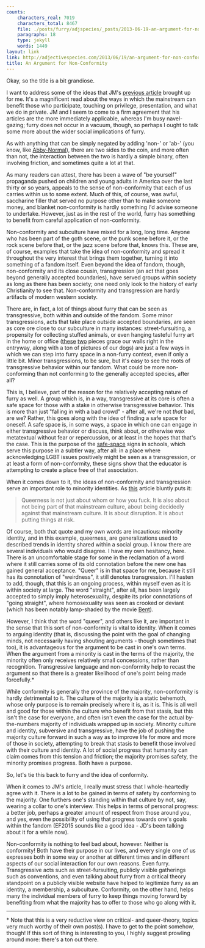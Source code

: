 ```yaml
---
counts:
    characters_real: 7019
    characters_total: 8467
    file: ./posts/furry/adjspecies/_posts/2013-06-19-an-argument-for-non-conformity.markdown
    paragraphs: 18
    type: jekyll
    words: 1449
layout: link
link: http://adjectivespecies.com/2013/06/19/an-argument-for-non-conformity/
title: An Argument for Non-Conformity
---
```


Okay, so the title is a bit grandiose.  

I want to address some of the ideas that JM's [previous article][1] brought up
for me.  It's a magnificent read about the ways in which the mainstream can
benefit those who participate, touching on privilege, presentation, and what we
do in private.  JM and I seem to come to a firm agreement that his articles are
the more immediately applicable, whereas I'm busy navel-gazing; furry does not
occur in a vacuum, though, so perhaps I ought to talk some more about the wider
social implications of furry.  

As with anything that can be simply negated by adding 'non-' or 'ab-' (you know,
like [Abby-Normal][2]), there are two sides to the coin, and more often than
not, the interaction between the two is hardly a simple binary, often involving
friction, and sometimes quite a lot at that. 

As many readers can attest, there has been a wave of "be yourself" propaganda
pushed on children and young adults in America over the last thirty or so years,
appeals to the sense of non-conformity that each of us carries within us to some
extent.  Much of this, of course, was awful, saccharine filler that served no
purpose other than to make someone money, and blanket non-conformity is hardly
something I'd advise someone to undertake.  However, just as in the rest of the
world, furry has something to benefit from careful application of
non-conformity.<!--more-->

Non-conformity and subculture have mixed for a long, long time.  Anyone who has
been part of the goth scene, or the punk scene before it, or the rock scene
before that, or the jazz scene before that, knows this.  These are, of course,
examples that take the idea of non-conformity and spread it throughout the very
interest that brings them together, turning it into something of a fandom
itself.  Even beyond the idea of fandom, though, non-conformity and its close
cousin, transgression (an act that goes beyond generally accepted boundaries),
have served groups within society as long as there has been society; one need
only look to the history of early Christianity to see that.  Non-conformity and
transgression are hardly artifacts of modern western society.

There are, in fact, a lot of things about furry that can be seen as
transgressive, both within and outside of the fandom.  Some minor
transgressions, acts that take place outside accepted boundaries, are seen as
core ore close to our subculture in many instances: street-fursuiting, a
propensity for collecting stuffed animals, or even hanging tasteful furry art in
the home or office ([these][3] [two][4] pieces grace our walls right in the
entryway, along with a ton of pictures of our dogs) are just a few ways in which
we can step into furry space in a non-furry context, even if only a little bit.
Minor transgressions, to be sure, but it's easy to see the roots of
transgressive behavior within our fandom.  What could be more non-conforming
than not conforming to the generally accepted species, after all?

This is, I believe, part of the reason for the relatively accepting nature of
furry as well.  A group which is, in a way, transgressive at its core is often a
safe space for those with a stake in otherwise transgressive behavior.  This is
more than just "falling in with a bad crowd" - after all, we're not *that* bad,
are we?  Rather, this goes along with the idea of finding a safe space for
oneself.  A safe space is, in some ways, a space in which one can engage in
either transgressive behavior or discuss, think about, or otherwise wax
metatextual without fear or repercussion, or at least in the hopes that that's
the case.  This is the purpose of the [safe-space][5] signs in schools, which
serve this purpose in a subtler way, after all: in a place where acknowledging
LGBT issues positively might be seen as a transgression, or at least a form of
non-conformity, these signs show that the educator is attempting to create a
place free of that association.

When it comes down to it, the ideas of non-conformity and transgression serve an
important role to minority identities.  As [this][6] article bluntly puts it:

> Queerness is not just about whom or how you fuck. It is also about not being
part of that mainstream culture, about being decidedly against that mainstream
culture. It is about disruption. It is about putting things at risk.

Of course, both that quote and my own words are incautious: minority identity,
and in this example, queerness, are generalizations used to described trends in
identity shared within a social group.  I know there are several individuals who
would disagree.  I have my own hesitancy, here.  There is an uncomfortable stage
for some in the reclamation of a word where it still carries some of its old
connotation before the new one has gained general acceptance.  "Queer" is in
that space for me, because it still has its connotation of "weirdness", it still
denotes transgression.  I'll hasten to add, though, that this is an ongoing
process, within myself even as it is within society at large.  The word
"straight", after all, has been largely accepted to simply imply
heterosexuality, despite its prior connotations of "going straight", where
homosexuality was seen as crooked or deviant (which has been notably lamp-shaded
by the movie [Bent][7]).

However, I think that the word "queer", and others like it, are important in the
sense that this sort of non-conformity is vital to identity.  When it comes to
arguing identity (that is, discussing the point with the goal of changing minds,
not necessarily having shouting arguments - though sometimes that too), it is
advantageous for the argument to be cast in one's own terms.  When the argument
from a minority is cast in the terms of the majority, the minority often only
receives relatively small concessions, rather than recognition.  Transgressive
language and non-conformity help to recast the argument so that there is a
greater likelihood of one's point being made forcefully.\*

While conformity is generally the province of the majority, non-conformity is
hardly detrimental to it.  The culture of the majority is a static behemoth,
whose only purpose is to remain precisely where it is, as it is.  This is all
well and good for those within the culture who benefit from that stasis, but
this isn't the case for everyone, and often isn't even the case for the actual
by-the-numbers majority of individuals wrapped up in society.  Minority culture
and identity, subversive and transgressive, have the job of pushing the majority
culture forward in such a way as to improve life for more and more of those in
society, attempting to break that stasis to benefit those involved with their
culture and identity.  A lot of social progress that humanity can claim comes
from this tension and friction; the majority promises safety, the minority
promises progress.  Both have a purpose.

So, let's tie this back to furry and the idea of conformity.

When it comes to JM's article, I really must stress that I whole-heartedly agree
with it.  There is a lot to be gained in terms of safety by conforming to the
majority.  One furthers one's standing within that culture by not, say, wearing
a collar to one's interview.  This helps in terms of personal progress: a better
job, perhaps a greater amount of respect from those around you, and yes, even
the possibility of using that progress towards one's goals within the fandom
(EF2015 sounds like a good idea - JD's been talking about it for a while now).

Non-conformity is nothing to feel bad about, however.  Neither is conformity!
Both have their purpose in our lives, and every single one of us expresses both
in some way or another at different times and in different aspects of our social
interaction for our own reasons.  Even furry.  Transgressive acts such as
street-fursuiting, publicly visible gatherings such as conventions, and even
talking about furry from a critical theory standpoint on a publicly visible
website have helped to legitimize furry as an identity, a membership, a
subculture.  Conformity, on the other hand, helps many the individual members of
furry to keep things moving forward by benefiting from what the majority has to
offer to those who go along with it.

----------

\* Note that this is a very reductive view on critical- and queer-theory, topics
very much worthy of their own post(s).  I have to get to the point somehow,
though!  If this sort of thing is interesting to you, I highly suggest prowling
around more: there's a ton out there.

[1]: http://adjectivespecies.com/2013/06/17/an-argument-for-conformity/
[2]: http://en.wikipedia.org/wiki/Young_Frankenstein
[3]: http://characters.openfurry.org/image/43 
[4]: http://characters.openfurry.org/image/92 
[5]: http://en.wikipedia.org/wiki/Safe-space 
[6]: http://theorts.tumblr.com/post/53262160482/invisibility-illegibility-thoughts-on-why 
[7]: http://en.wikipedia.org/wiki/Bent_(film)
